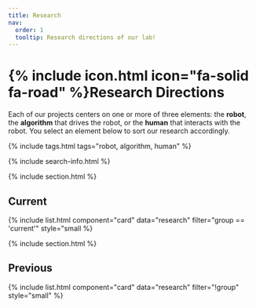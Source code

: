 ```yaml
---
title: Research
nav:
  order: 1
  tooltip: Research directions of our lab!
---
```


# {% include icon.html icon="fa-solid fa-road" %}Research Directions

Each of our projects centers on one or more of three elements: the **robot**, the **algorithm** that drives the robot, or the **human** that interacts with the robot. You select an element below to sort our research accordingly.

{% include tags.html tags="robot, algorithm, human" %}

{% include search-info.html %}

{% include section.html %}

## Current

{% include list.html component="card" data="research" filter="group == 'current'" style="small %}

{% include section.html %}

## Previous

{% include list.html component="card" data="research" filter="!group" style="small" %}
